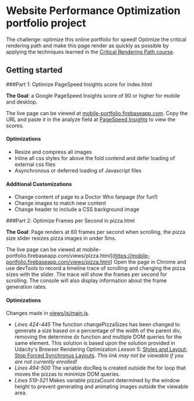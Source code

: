 # Website Performance Optimization portfolio project

The challenge: optimize this online portfolio for speed! Optimize the critical rendering path and make this page render as quickly as possible by applying the techniques learned in the [Critical Rendering Path course](https://www.udacity.com/course/ud884).

## Getting started

###Part 1: Optimize PageSpeed Insights score for index.html

**The Goal**: a Google PageSpeed Insights score of 90 or higher for mobile and desktop.

The live page can be viewed at [mobile-portfolio.firebaseapp.com](https://mobile-portfolio.firebaseapp.com/). Copy the URL and paste it in the analyze field at [PageSpeed Insights](https://developers.google.com/speed/pagespeed/insights/) to view the scores.

#### Optimizations

- Resize and compress all images
- Inline all css styles for above the fold contend and defer loading of external css files
- Asynchronous or deferred loading of Javascript files

#### Additional Customizations

- Change content of page to a Doctor Who fanpage (for fun!)
- Change images to match new content
- Change header to include a CSS background image

###Part 2: Optimize Frames per Second in pizza.html

**The Goal**: Page renders at 60 frames per second when scrolling, the pizza size slider resizes pizza images in under 5ms.

The live page can be viewed at mobile-portfolio.firebaseapp.com/views/pizza.html](https://mobile-portfolio.firebaseapp.com/views/pizza.html) Open the page in Chrome and use devTools to record a timeline trace of scrolling and changing the pizza sizes with the slider. The trace will show the frames per second for scrolling. The console will also display information about the frame generation rates.

#### Optimizations

Changes made in [views/js/main.js](https://github.com/baker-natalie/optimization-project/blob/master/views/js/main.js).

- *Lines 424-445* The function changePizzaSizes has been changed to generate a size based on a percentage of the width of the parent div, removing the determine dx function and multiple DOM queries for the same element. This solution is based upon the solution provided in Udacity's Browser Rendering Optimization Lesson 5: [Styles and Layout: Stop Forced Synchronus Layouts](https://classroom.udacity.com/nanodegrees/nd001/parts/00113454012/modules/273584856175461/lessons/4147498575/concepts/41542085800923#). *This link may not be viewable if you are not currently enrolled!*
- *Lines 494-500* The variable docReq is created outside the for loop that moves the pizzas to minimize DOM queries.
- *Lines 519-521* Makes variable pizzaCount determined by the window height to prevent generating and animating images outside the viewable area.
